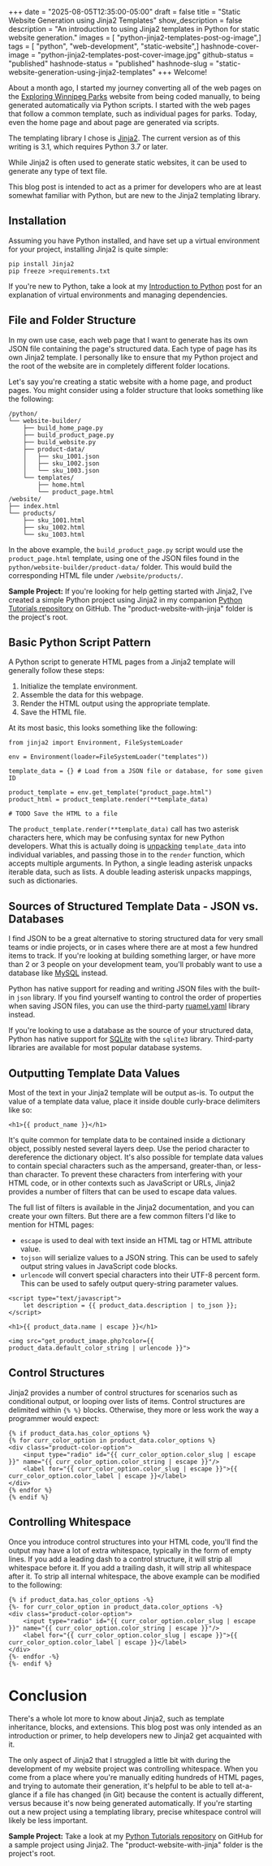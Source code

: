 +++
date = "2025-08-05T12:35:00-05:00"
draft = false
title = "Static Website Generation using Jinja2 Templates"
show_description = false
description = "An introduction to using Jinja2 templates in Python for static website generation."
images = [ "python-jinja2-templates-post-og-image",]
tags = [ "python", "web-development", "static-website",]
hashnode-cover-image = "python-jinja2-templates-post-cover-image.jpg"
github-status = "published"
hashnode-status = "published"
hashnode-slug = "static-website-generation-using-jinja2-templates"
+++
Welcome!

About a month ago, I started my journey converting all of the web pages on the [Exploring Winnipeg Parks](https://www.exploringwinnipegparks.ca/) website from being coded manually, to being generated automatically via Python scripts.  I started with the web pages that follow a common template, such as individual pages for parks.  Today, even the home page and about page are generated via scripts.

The templating library I chose is [Jinja2](https://jinja.palletsprojects.com/).  The current version as of this writing is 3.1, which requires Python 3.7 or later.

While Jinja2 is often used to generate static websites, it can be used to generate any type of text file.

This blog post is intended to act as a primer for developers who are at least somewhat familiar with Python, but are new to the Jinja2 templating library.

## Installation

Assuming you have Python installed, and have set up a virtual environment for your project, installing Jinja2 is quite simple:
```
pip install Jinja2
pip freeze >requirements.txt
```

If you're new to Python, take a look at my [Introduction to Python](../../07/intro-to-python/) post for an explanation of virtual environments and managing dependencies.

## File and Folder Structure

In my own use case, each web page that I want to generate has its own JSON file containing the page's structured data.  Each type of page has its own Jinja2 template.  I personally like to ensure that my Python project and the root of the website are in completely different folder locations.

Let's say you're creating a static website with a home page, and product pages.  You might consider using a folder structure that looks something like the following:
```
/python/
└── website-builder/
    ├── build_home_page.py
    ├── build_product_page.py
    ├── build_website.py
    ├── product-data/
    │   ├── sku_1001.json
    │   ├── sku_1002.json
    │   └── sku_1003.json
    └── templates/
        ├── home.html
        └── product_page.html
/website/
├── index.html
└── products/
    ├── sku_1001.html
    ├── sku_1002.html
    └── sku_1003.html
```

In the above example, the `build_product_page.py` script would use the `product_page.html` template, using one of the JSON files found in the `python/website-builder/product-data/` folder.  This would build the corresponding HTML file under `/website/products/`.

**Sample Project:**  If you're looking for help getting started with Jinja2, I've created a simple Python project using Jinja2 in my companion [Python Tutorials repository](https://github.com/ryantherileyman/riley-python-tutorials) on GitHub.  The "product-website-with-jinja" folder is the project's root.

## Basic Python Script Pattern

A Python script to generate HTML pages from a Jinja2 template will generally follow these steps:
1. Initialize the template environment.
2. Assemble the data for this webpage.
3. Render the HTML output using the appropriate template.
4. Save the HTML file.

At its most basic, this looks something like the following:
```
from jinja2 import Environment, FileSystemLoader

env = Environment(loader=FileSystemLoader("templates"))

template_data = {} # Load from a JSON file or database, for some given ID

product_template = env.get_template("product_page.html")
product_html = product_template.render(**template_data)

# TODO Save the HTML to a file
```

The `product_template.render(**template_data)` call has two asterisk characters here, which may be confusing syntax for new Python developers.  What this is actually doing is [unpacking](https://docs.python.org/3/tutorial/controlflow.html#tut-unpacking-arguments) `template_data` into individual variables, and passing those in to the `render` function, which accepts multiple arguments.  In Python, a single leading asterisk unpacks iterable data, such as lists.  A double leading asterisk unpacks mappings, such as dictionaries.

## Sources of Structured Template Data - JSON vs. Databases

I find JSON to be a great alternative to storing structured data for very small teams or indie projects, or in cases where there are at most a few hundred items to track.  If you're looking at building something larger, or have more than 2 or 3 people on your development team, you'll probably want to use a database like [MySQL](https://www.mysql.com/) instead.

Python has native support for reading and writing JSON files with the built-in `json` library.  If you find yourself wanting to control the order of properties when saving JSON files, you can use the third-party [ruamel.yaml](https://yaml.dev/doc/ruamel.yaml/) library instead.

If you're looking to use a database as the source of your structured data, Python has native support for [SQLite](https://sqlite.org/index.html) with the `sqlite3` library.  Third-party libraries are available for most popular database systems.

## Outputting Template Data Values

Most of the text in your Jinja2 template will be output as-is.  To output the value of a template data value, place it inside double curly-brace delimiters like so:
```
<h1>{{ product_name }}</h1>
```

It's quite common for template data to be contained inside a dictionary object, possibly nested several layers deep.  Use the period character to dereference the dictionary object.  It's also possible for template data values to contain special characters such as the ampersand, greater-than, or less-than character.  To prevent these characters from interfering with your HTML code, or in other contexts such as JavaScript or URLs, Jinja2 provides a number of filters that can be used to escape data values.

The full list of filters is available in the Jinja2 documentation, and you can create your own filters.  But there are a few common filters I'd like to mention for HTML pages:
- `escape` is used to deal with text inside an HTML tag or HTML attribute value.
- `tojson` will serialize values to a JSON string.  This can be used to safely output string values in JavaScript code blocks.
- `urlencode` will convert special characters into their UTF-8 percent form.  This can be used to safely output query-string parameter values.

```
<script type="text/javascript">
    let description = {{ product_data.description | to_json }};
</script>

<h1>{{ product_data.name | escape }}</h1>

<img src="get_product_image.php?color={{ product_data.default_color_string | urlencode }}">
```

## Control Structures

Jinja2 provides a number of control structures for scenarios such as conditional output, or looping over lists of items.  Control structures are delimited within `{% %}` blocks.  Otherwise, they more or less work the way a programmer would expect:
```
{% if product_data.has_color_options %}
{% for curr_color_option in product_data.color_options %}
<div class="product-color-option">
    <input type="radio" id="{{ curr_color_option.color_slug | escape }}" name="{{ curr_color_option.color_string | escape }}"/>
    <label for="{{ curr_color_option.color_slug | escape }}">{{ curr_color_option.color_label | escape }}</label>
</div>
{% endfor %}
{% endif %}
```

## Controlling Whitespace

Once you introduce control structures into your HTML code, you'll find the output may have a lot of extra whitespace, typically in the form of empty lines.  If you add a leading dash to a control structure, it will strip all whitespace before it.  If you add a trailing dash, it will strip all whitespace after it.  To strip all internal whitespace, the above example can be modified to the following:
```
{% if product_data.has_color_options -%}
{%- for curr_color_option in product_data.color_options -%}
<div class="product-color-option">
    <input type="radio" id="{{ curr_color_option.color_slug | escape }}" name="{{ curr_color_option.color_string | escape }}"/>
    <label for="{{ curr_color_option.color_slug | escape }}">{{ curr_color_option.color_label | escape }}</label>
</div>
{%- endfor -%}
{%- endif %}
```

# Conclusion

There's a whole lot more to know about Jinja2, such as template inheritance, blocks, and extensions.  This blog post was only intended as an introduction or primer, to help developers new to Jinja2 get acquainted with it.

The only aspect of Jinja2 that I struggled a little bit with during the development of my website project was controlling whitespace.  When you come from a place where you're manually editing hundreds of HTML pages, and trying to automate their generation, it's helpful to be able to tell at-a-glance if a file has changed (in Git) because the content is actually different, versus because it's now being generated automatically.  If you're starting out a new project using a templating library, precise whitespace control will likely be less important.

**Sample Project:** Take a look at my [Python Tutorials repository](https://github.com/ryantherileyman/riley-python-tutorials) on GitHub for a sample project using Jinja2.  The "product-website-with-jinja" folder is the project's root.

